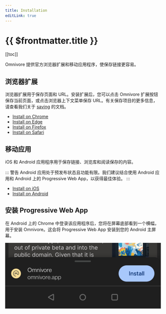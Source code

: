 ```yaml
---
title: Installation
editLink: true
---
```


# {{ $frontmatter.title }}

[[toc]]

Omnivore 提供官方浏览器扩展和移动应用程序，使保存链接更容易。

## 浏览器扩展

浏览器扩展用于保存页面和 URL。安装扩展后，您可以点击 Omnivore 扩展按钮保存当前页面，或点击浏览器上下文菜单保存 URL。有关保存项目的更多信息，请查看我们关于 [saving](../../using/saving.md) 的文档。

- [Install on Chrome](https://omnivore.app/install/chrome)
- [Install on Edge](https://omnivore.app/install/edge)
- [Install on Firefox](https://omnivore.app/install/firefox)
- [Install on Safari](https://omnivore.app/install/safari)

## 移动应用

iOS 和 Android 应用程序用于保存链接、浏览库和阅读保存的内容。

::: 警告 Android 应用处于预发布状态且功能有限。我们建议结合使用 Android 应用和 Android 上的 Progressive Web App，以获得最佳体验。
:::

- [Install on iOS](https://omnivore.app/install/ios)
- [Install on Android](https://omnivore.app/install/android)

## 安装 Progressive Web App

在 Android 上的 Chrome 中登录该应用程序后，您将在屏幕底部看到一个横幅，用于安装 Omnivore。这会将 Progressive Web App 安装到您的 Android 主屏幕。

![Screenshot of Android PWA banner](../../using/images/android-install-pwa.jpg)
